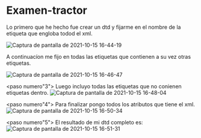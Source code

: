 # Examen-tractor
<dtd>
<paso numero"1" >Lo primero que he hecho fue crear un dtd y  fijarme en el nombre de la etiqueta que engloba todod el xml.
  
  ![Captura de pantalla de 2021-10-15 16-44-19](https://user-images.githubusercontent.com/91209043/137515753-5fac0c1c-baaa-42f9-a5bc-a28809518ae7.png)

  </paso>
  <paso numero"2"> A continuacíon me fijo en todas las etiquetas que contienen a su vez otras etiquetas.
  
  
  ![Captura de pantalla de 2021-10-15 16-46-47](https://user-images.githubusercontent.com/91209043/137516067-0f0b9ad3-3885-4bb4-8ede-4ea293ff6f67.png)
</paso>

  
  
  
   <paso numero"3"> Luego incluyo todas las etiquetas que no conienen etiquetas dentro.
    ![Captura de pantalla de 2021-10-15 16-48-04](https://user-images.githubusercontent.com/91209043/137517279-0897906b-4cf5-4a7b-9de3-e14bba954a13.png)
</paso>
  
  
  
  <paso numero"4">
  Para finalizar pongo todos los atributos que tiene el xml.
     ![Captura de pantalla de 2021-10-15 16-50-34](https://user-images.githubusercontent.com/91209043/137517246-2eed06ab-81f1-40a8-a2cd-e98e883a9908.png)
  </paso>
  
  
  
  
  
  
   <paso numero"5"> 
     El resultado de mi dtd completo es:
     ![Captura de pantalla de 2021-10-15 16-51-31](https://user-images.githubusercontent.com/91209043/137516666-9edba6ee-fd3e-4f73-acd7-a93ea988f50c.png)

  </paso>
  
  
  </dtd>
 





</dtd>
